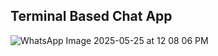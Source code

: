 ## Terminal Based Chat App

![WhatsApp Image 2025-05-25 at 12 08 06 PM](https://github.com/user-attachments/assets/7e1622bd-6b87-4c0d-b04d-18c082ae9ffe)

